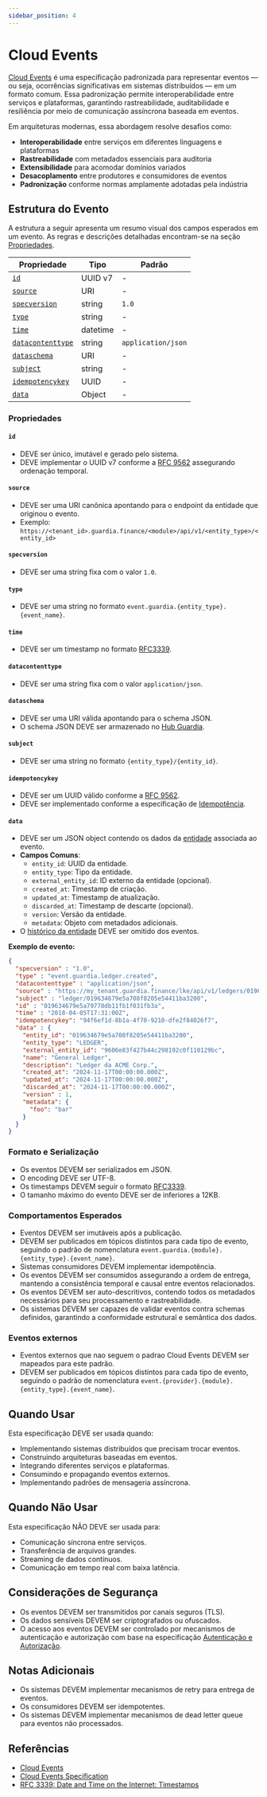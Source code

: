 ```yaml
---
sidebar_position: 4
---
```


# Cloud Events

[Cloud Events](https://cloudevents.io) é uma especificação padronizada para representar eventos — ou seja, ocorrências significativas em sistemas distribuídos — em um formato comum. Essa padronização permite interoperabilidade entre serviços e plataformas, garantindo rastreabilidade, auditabilidade e resiliência por meio de comunicação assíncrona baseada em eventos.

Em arquiteturas modernas, essa abordagem resolve desafios como:
- **Interoperabilidade** entre serviços em diferentes linguagens e plataformas
- **Rastreabilidade** com metadados essenciais para auditoria
- **Extensibilidade** para acomodar domínios variados
- **Desacoplamento** entre produtores e consumidores de eventos
- **Padronização** conforme normas amplamente adotadas pela indústria

## Estrutura do Evento

A estrutura a seguir apresenta um resumo visual dos campos esperados em um evento. As regras e descrições detalhadas encontram-se na seção [Propriedades](#propriedades).

| Propriedade                               | Tipo       | Padrão            |
|-------------------------------------------|------------|-------------------|
| [`id`](#id)                               | UUID v7    | -                 |
| [`source`](#source)                       | URI        | -                 |
| [`specversion`](#specversion)             | string     | `1.0`             |
| [`type`](#type)                           | string     | -                 |
| [`time`](#time)                           | datetime   | -                 |
| [`datacontenttype`](#datacontenttype)     | string     | `application/json`|
| [`dataschema`](#dataschema)               | URI        | -                 |
| [`subject`](#subject)                     | string     | -                 |
| [`idempotencykey`](#idempotencykey)       | UUID       | -                 |
| [`data`](#data)                           | Object     | -                 |

### Propriedades

#### `id`
- DEVE ser único, imutável e gerado pelo sistema.
- DEVE implementar o UUID v7 conforme a [RFC 9562](https://datatracker.ietf.org/doc/html/rfc9562) assegurando ordenação temporal.

#### `source`
- DEVE ser uma URI canônica apontando para o endpoint da entidade que originou o evento.
- Exemplo: `https://<tenant_id>.guardia.finance/<module>/api/v1/<entity_type>/<entity_id>`

#### `specversion`
- DEVE ser uma string fixa com o valor `1.0`.

#### `type`
- DEVE ser uma string no formato `event.guardia.{entity_type}.{event_name}`.

#### `time`
- DEVE ser um timestamp no formato [RFC3339](https://datatracker.ietf.org/doc/html/rfc3339).

#### `datacontenttype`
- DEVE ser uma string fixa com o valor `application/json`.

#### `dataschema`
- DEVE ser uma URI válida apontando para o schema JSON.
- O schema JSON DEVE ser armazenado no [Hub Guardia](https://hub.guardia.com/schemas).

#### `subject`
- DEVE ser uma string no formato `{entity_type}/{entity_id}`.

#### `idempotencykey`
- DEVE ser um UUID válido conforme a [RFC 9562](https://datatracker.ietf.org/doc/html/rfc9562).
- DEVE ser implementado conforme a especificação de [Idempotência](../specifications/idempotency.md).

#### `data`
- DEVE ser um JSON object contendo os dados da [entidade](../specifications/entities.md) associada ao evento.
- **Campos Comuns**:
  - `entity_id`: UUID da entidade.
  - `entity_type`: Tipo da entidade.
  - `external_entity_id`: ID externo da entidade (opcional).
  - `created_at`: Timestamp de criação.
  - `updated_at`: Timestamp de atualização.
  - `discarded_at`: Timestamp de descarte (opcional).
  - `version`: Versão da entidade.
  - `metadata`: Objeto com metadados adicionais.
- O [histórico da entidade](../specifications/entities.md#history) DEVE ser omitido dos eventos.

**Exemplo de evento:**

```json
{
  "specversion" : "1.0",
  "type" : "event.guardia.ledger.created",
  "datacontenttype" : "application/json",
  "source" : "https://my_tenant.guardia.finance/lke/api/v1/ledgers/019634679e5a708f8205e54411ba3200",
  "subject" : "ledger/019634679e5a708f8205e54411ba3200",
  "id" : "019634679e5a79778db11fb1f031fb3a",
  "time" : "2018-04-05T17:31:00Z",
  "idempotencykey": "94f6ef1d-8b1a-4f70-9210-dfe2f84026f7",
  "data" : {
    "entity_id": "019634679e5a708f8205e54411ba3200",
    "entity_type": "LEDGER",
    "external_entity_id": "9606e83f427b44c298192c0f110129bc",
    "name": "General Ledger",
    "description": "Ledger da ACME Corp.",
    "created_at": "2024-11-17T00:00:00.000Z",
    "updated_at": "2024-11-17T00:00:00.000Z",
    "discarded_at": "2024-11-17T00:00:00.000Z",
    "version" : 1,
    "metadata": {
      "foo": "bar"
    }
  }
}
```

### Formato e Serialização

- Os eventos DEVEM ser serializados em JSON.
- O encoding DEVE ser UTF-8.
- Os timestamps DEVEM seguir o formato [RFC3339](https://datatracker.ietf.org/doc/html/rfc3339).
- O tamanho máximo do evento DEVE ser de inferiores a 12KB.

### Comportamentos Esperados

- Eventos DEVEM ser imutáveis após a publicação.
- DEVEM ser publicados em tópicos distintos para cada tipo de evento, seguindo o padrão de nomenclatura `event.guardia.{module}.{entity_type}.{event_name}`.
- Sistemas consumidores DEVEM implementar idempotência.
- Os eventos DEVEM ser consumidos assegurando a ordem de entrega, mantendo a consistência temporal e causal entre eventos relacionados.
- Os eventos DEVEM ser auto-descritivos, contendo todos os metadados necessários para seu processamento e rastreabilidade.
- Os sistemas DEVEM ser capazes de validar eventos contra schemas definidos, garantindo a conformidade estrutural e semântica dos dados.

### Eventos externos

- Eventos externos que nao seguem o padrao Cloud Events DEVEM ser mapeados para este padrão.
- DEVEM ser publicados em tópicos distintos para cada tipo de evento, seguindo o padrão de nomenclatura `event.{provider}.{module}.{entity_type}.{event_name}`.

## Quando Usar

Esta especificação DEVE ser usada quando:

- Implementando sistemas distribuídos que precisam trocar eventos.
- Construindo arquiteturas baseadas em eventos.
- Integrando diferentes serviços e plataformas.
- Consumindo e propagando eventos externos.
- Implementando padrões de mensageria assíncrona.

## Quando Não Usar

Esta especificação NÃO DEVE ser usada para:

- Comunicação síncrona entre serviços.
- Transferência de arquivos grandes.
- Streaming de dados contínuos.
- Comunicação em tempo real com baixa latência.

## Considerações de Segurança

- Os eventos DEVEM ser transmitidos por canais seguros (TLS).
- Os dados sensíveis DEVEM ser criptografados ou ofuscados.
- O acesso aos eventos DEVEM ser controlado por mecanismos de autenticação e autorização com base na especificação [Autenticação e Autorização](./authentication-and-authorization.md).

## Notas Adicionais

- Os sistemas DEVEM implementar mecanismos de retry para entrega de eventos.
- Os consumidores DEVEM ser idempotentes.
- Os sistemas DEVEM implementar mecanismos de dead letter queue para eventos não processados.

## Referências

- [Cloud Events](https://cloudevents.io/)
- [Cloud Events Specification](https://github.com/cloudevents/spec)
- [RFC 3339: Date and Time on the Internet: Timestamps](https://datatracker.ietf.org/doc/html/rfc3339)

